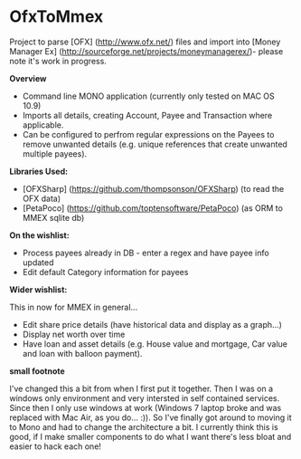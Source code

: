 OfxToMmex
=========

Project to parse [OFX] (http://www.ofx.net/) files and import into [Money Manager Ex] (http://sourceforge.net/projects/moneymanagerex/)- please note it's work in progress.

__Overview__

* Command line MONO application (currently only tested on MAC OS 10.9)
* Imports all details, creating Account, Payee and Transaction where applicable. 
* Can be configured to perfrom regular expressions on the Payees to remove unwanted details (e.g. unique references that create unwanted multiple payees). 

__Libraries Used:__

* [OFXSharp] (https://github.com/thompsonson/OFXSharp) (to read the OFX data)
* [PetaPoco] (https://github.com/toptensoftware/PetaPoco) (as ORM to MMEX sqlite db)

__On the wishlist:__

* Process payees already in DB - enter a regex and have payee info updated
* Edit default Category information for payees

__Wider wishlist:__

This in now for MMEX in general... 

* Edit share price details (have historical data and display as a graph...)
* Display net worth over time
* Have loan and asset details (e.g. House value and mortgage, Car value and loan with balloon payment).

__small footnote__

I've changed this a bit from when I first put it together. Then I was on a windows only environment and very intersted in self contained services. Since then I only use windows at work (Windows 7 laptop broke and was replaced with Mac Air, as you do... :)). So I've finally got around to moving it to Mono and had to change the architecture a bit. I currently think this is good, if I make smaller components to do what I want there's less bloat and easier to hack each one!





